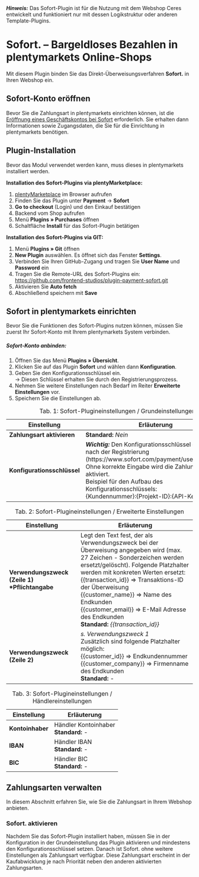 <div class="alert alert-warning" role="alert">
   <strong><i>Hinweis:</strong></i> Das Sofort-Plugin ist für die Nutzung mit dem Webshop Ceres entwickelt und funktioniert nur mit dessen Logikstruktur oder anderen Template-Plugins. 
</div>

# Sofort. – Bargeldloses Bezahlen in plentymarkets Online-Shops

Mit diesem Plugin binden Sie das Direkt-Überweisungsverfahren **Sofort.** in Ihren Webshop ein.

## Sofort-Konto eröffnen

Bevor Sie die Zahlungsart in plentymarkets einrichten können, ist die [Eröffnung eines Geschäftskontos bei Sofort](https://www.sofort.com/payment/users/register) erforderlich. Sie erhalten dann Informationen sowie Zugangsdaten, die Sie für die Einrichtung in plentymarkets benötigen.

## Plugin-Installation

Bevor das Modul verwendet werden kann, muss dieses in plentymarkets installiert werden.

**Installation des Sofort-Plugins via plentyMarketplace:**

1. [plentyMarketplace](https://marketplace.plentymarkets.com/) im Browser aufrufen
2. Finden Sie das Plugin unter **Payment** → **Sofort**
3. **Go to checkout** (Login) und den Einkauf bestätigen
4. Backend vom Shop aufrufen
5. Menü **Plugins » Purchases** öffnen
6. Schaltfläche **Install** für das Sofort-Plugin betätigen

**Installation des Sofort-Plugins via GIT:**

1. Menü **Plugins » Git** öffnen
2. **New Plugin** auswählen. Es öffnet sich das Fenster **Settings**.
3. Verbinden Sie Ihren GitHub-Zugang und tragen Sie **User Name** und **Password** ein
4. Tragen Sie die Remote-URL des Sofort-Plugins ein: <https://github.com/frontend-studios/plugin-payment-sofort.git>
5. Aktivieren Sie **Auto fetch**
6. Abschließend speichern mit **Save**

## Sofort in plentymarkets einrichten

Bevor Sie die Funktionen des Sofort-Plugins nutzen können, müssen Sie zuerst Ihr Sofort-Konto mit Ihrem plentymarkets System verbinden.

##### Sofort-Konto anbinden:
  
1. Öffnen Sie das Menü **Plugins » Übersicht**.
2. Klicken Sie auf das Plugin **Sofort** und wählen dann **Konfiguration**.
3. Geben Sie den Konfigurationsschlüssel ein.  
	→ Diesen Schlüssel erhalten Sie durch den Registrierungsprozess.
4. Nehmen Sie weitere Einstellungen nach Bedarf im Reiter **Erweiterte Einstellungen** vor.
5. Speichern Sie die Einstellungen ab.

<table>
  <caption>Tab. 1: Sofort-Plugineinstellungen / Grundeinstellungen</caption>
  <thead>
    <th>
      Einstellung
    </th>
    <th>
      Erläuterung
    </th>
  </thead>
  <tbody>
    <tr>
      <td>
        <b>Zahlungsart aktivieren</b>
      </td>
      <td><b>Standard:</b> <i>Nein</i>
      </td>
    </tr>
    <tr>
      <td>
        <b>Konfigurationsschlüssel</b>
      </td>
      <td><strong><i>Wichtig:</i></strong> Den Konfigurationsschlüssel erhalten Sie nach der Registrierung (https://www.sofort.com/payment/users/register).
      <br />Ohne korrekte Eingabe wird die Zahlungsart nicht aktiviert.
      <br />Beispiel für den Aufbau des Konfigurationsschlüssels:
      <br />{Kundennummer}:{Projekt-ID}:{API-Key}
      </td>
    </tr>
  </tbody>
</table>

<table>
  <caption>Tab. 2: Sofort-Plugineinstellungen / Erweiterte Einstellungen</caption>
  <thead>
    <th>
      Einstellung
    </th>
    <th>
      Erläuterung
    </th>
  </thead>
  <tbody>
    <tr>
      <td>
        <b>Verwendungszweck (Zeile 1) *Pflichtangabe</b>
      </td>
      <td>
        Legt den Text fest, der als Verwendungszweck bei der Überweisung angegeben wird (max. 27 Zeichen - Sonderzeichen werden ersetzt/gelöscht). Folgende Platzhalter werden mit konkreten Werten ersetzt:<br />
        {{transaction_id}} => Transaktions-ID der Überweisung<br />
        {{customer_name}} => Name des Endkunden<br />
        {{customer_email}} => E-Mail Adresse des Endkunden<br />
        <b>Standard:</b> <i>{{transaction_id}}</i>
      </td>
    </tr>
    <tr>
      <td>
        <b>Verwendungszweck (Zeile 2)</b>
      </td>
      <td>
        <i>s. Verwendungszweck 1</i><br />
        Zusätzlich sind folgende Platzhalter möglich:<br />
        {{customer_id}} => Endkundennummer<br />
        {{customer_company}} => Firmenname des Endkunden<br />
        <b>Standard:</b> <i>-</i>
      </td>
    </tr>
  </tbody>
</table>

<table>
  <caption>Tab. 3: Sofort-Plugineinstellungen / Händlereinstellungen</caption>
  <thead>
    <th>
      Einstellung
    </th>
    <th>
      Erläuterung
    </th>
  </thead>
  <tbody>
    <tr>
      <td>
        <b>Kontoinhaber</b>
      </td>
      <td>
        Händler Kontoinhaber
        <br /><b>Standard:</b> -
      </td>
    </tr>
    <tr>
      <td>
        <b>IBAN</b>
      </td>
      <td>
        Händler IBAN	
        <br /><b>Standard:</b> -
      </td>
    </tr>
    <tr>
      <td>
        <b>BIC</b>
      </td>
      <td>
        Händler BIC
        <br /><b>Standard:</b> -
      </td>
    </tr>
  </tbody>
</table>

## Zahlungsarten verwalten

In diesem Abschnitt erfahren Sie, wie Sie die Zahlungsart in Ihrem Webshop anbieten.

### Sofort. aktivieren

Nachdem Sie das Sofort-Plugin installiert haben, müssen Sie in der Konfiguration in der Grundeinstellung das Plugin aktivieren und mindestens den Konfigurationsschlüssel setzen.
Danach ist Sofort. ohne weitere Einstellungen als Zahlungsart verfügbar. Diese Zahlungsart erscheint in der Kaufabwicklung je nach Priorität neben den anderen aktivierten Zahlungsarten.
